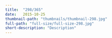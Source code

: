 ```yaml
---
title:  "298/365"
date:   2015-10-25
thumbnail-path: "thumbnails/thumbnail-298.jpg"
full-path: "full-size/full-size-298.jpg"
short-description: "Description"
---
```

